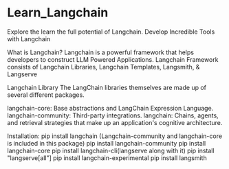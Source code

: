 # Learn_Langchain
Explore the learn the full potential of Langchain. Develop Incredible Tools with Langchain

What is Langchain?
Langchain is a powerful framework that helps developers to construct LLM Powered Applications.
Langchain Framework consists of Langchain Libraries, Langchain Templates, Langsmith, & Langserve

Langchain Library
The LangChain libraries themselves are made up of several different packages.

langchain-core: Base abstractions and LangChain Expression Language.
langchain-community: Third-party integrations.
langchain: Chains, agents, and retrieval strategies that make up an application's cognitive architecture.

Installation:
pip install langchain (Langchain-community and langchain-core is included in this package)
pip install langchain-community
pip install langchain-core
pip install langchain-cli(langserve along with it)
pip install "langserve[all"]
pip install langchain-experimental
pip install langsmith
